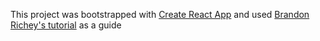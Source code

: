 This project was bootstrapped with [Create React App](https://github.com/facebookincubator/create-react-app) and used [Brandon Richey's tutorial](https://medium.com/@diamondgfx/learning-react-with-create-react-app-part-1-a12e1833fdc#.ft6vi3men) as a guide


